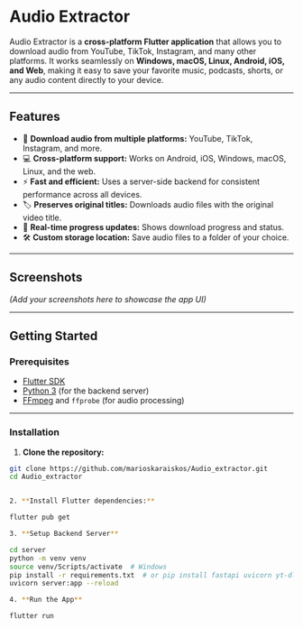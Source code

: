 # Audio Extractor

Audio Extractor is a **cross-platform Flutter application** that allows you to download audio from YouTube, TikTok, Instagram, and many other platforms. It works seamlessly on **Windows, macOS, Linux, Android, iOS, and Web**, making it easy to save your favorite music, podcasts, shorts, or any audio content directly to your device.

---

## Features

- 🎵 **Download audio from multiple platforms:** YouTube, TikTok, Instagram, and more.
- 💻 **Cross-platform support:** Works on Android, iOS, Windows, macOS, Linux, and the web.
- ⚡ **Fast and efficient:** Uses a server-side backend for consistent performance across all devices.
- 🏷️ **Preserves original titles:** Downloads audio files with the original video title.
- 🔄 **Real-time progress updates:** Shows download progress and status.
- 🛠️ **Custom storage location:** Save audio files to a folder of your choice.

---

## Screenshots

*(Add your screenshots here to showcase the app UI)*

---

## Getting Started

### Prerequisites

- [Flutter SDK](https://docs.flutter.dev/get-started/install)
- [Python 3](https://www.python.org/downloads/) (for the backend server)
- [FFmpeg](https://ffmpeg.org/download.html) and `ffprobe` (for audio processing)

---

### Installation

1. **Clone the repository:**

```bash
git clone https://github.com/marioskaraiskos/Audio_extractor.git
cd Audio_extractor


2. **Install Flutter dependencies:**

flutter pub get

3. **Setup Backend Server**

cd server
python -m venv venv
source venv/Scripts/activate  # Windows
pip install -r requirements.txt  # or pip install fastapi uvicorn yt-dlp
uvicorn server:app --reload

4. **Run the App**

flutter run

